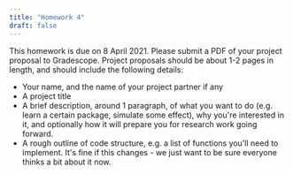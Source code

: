 ```yaml
---
title: "Homework 4"
draft: false
---
```


This homework is due on 8 April 2021. Please submit a PDF of your project proposal to Gradescope. Project proposals should be about 1-2 pages in length, and should include the following details:

- Your name, and the name of your project partner if any
- A project title
- A brief description, around 1 paragraph, of what you want to do (e.g. learn a certain package, simulate some effect), why you're interested in it, and optionally how it will prepare you for research work going forward.
- A rough outline of code structure, e.g. a list of functions you'll need to implement. It's fine if this changes - we just want to be sure everyone thinks a bit about it now.


